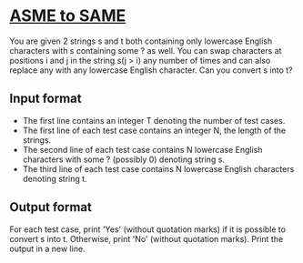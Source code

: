 # [ASME to SAME][link]

You are given 2 strings s and t both containing only lowercase English characters with s containing some ? as well. You can swap characters at positions i and j in the string s(j > i) any number of times and can also replace any with any lowercase English character. Can you convert s into t?

## Input format

- The first line contains an integer T denoting the number of test cases.
- The first line of each test case contains an integer N, the length of the strings.
- The second line of each test case contains N lowercase English characters with some ? (possibly 0) denoting string s.
- The third line of each test case contains N lowercase English characters denoting string t.

## Output format

For each test case, print 'Yes' (without quotation marks) if it is possible to convert s into t. Otherwise, print 'No' (without quotation marks). Print the output in a new line.

[link]: https://www.hackerearth.com/practice/basic-programming/implementation/basics-of-implementation/practice-problems/algorithm/asme-to-same-3-3e7c0c0d/
